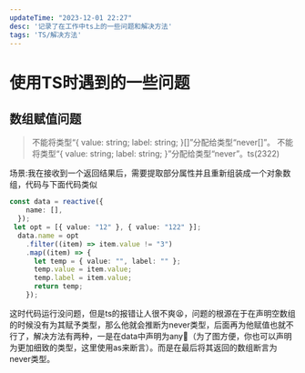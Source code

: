 ```yaml
---
updateTime: "2023-12-01 22:27"
desc: '记录了在工作中ts上的一些问题和解决方法'
tags: 'TS/解决方法'
---
```


# 使用TS时遇到的一些问题

## 数组赋值问题

>不能将类型“{ value: string; label: string; }[]”分配给类型“never[]”。
  不能将类型“{ value: string; label: string; }”分配给类型“never”。ts(2322)

场景:我在接收到一个返回结果后，需要提取部分属性并且重新组装成一个对象数组，代码与下面代码类似

```ts
const data = reactive({
    name: [],
  });
 let opt = [{ value: "12" }, { value: "122" }];
  data.name = opt
    .filter((item) => item.value != "3")
    .map((item) => {
      let temp = { value: "", label: "" };
      temp.value = item.value;
      temp.label = item.value;
      return temp;
    });
```

这时代码运行没问题，但是ts的报错让人很不爽😫，问题的根源在于在声明空数组的时候没有为其赋予类型，那么他就会推断为never类型，后面再为他赋值也就不行了，解决方法有两种，一是在data中声明为any🤣（为了图方便，你也可以声明为更加细致的类型，这里使用as来断言）。而是在最后将其返回的数组断言为never类型。


